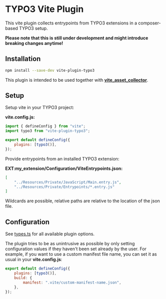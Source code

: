 # TYPO3 Vite Plugin

This vite plugin collects entrypoints from TYPO3 extensions in a composer-based
TYPO3 setup.

**Please note that this is still under development and might introduce breaking
changes anytime!**

## Installation

```sh
npm install --save-dev vite-plugin-typo3
```

This plugin is intended to be used together with
**[vite_asset_collector](https://github.com/s2b/vite-asset-collector)**.

## Setup

Setup vite in your TYPO3 project:

**vite.config.js:**

```js
import { defineConfig } from "vite";
import typo3 from "vite-plugin-typo3";

export default defineConfig({
    plugins: [typo3()],
});
```

Provide entrypoints from an installed TYPO3 extension:

**EXT:my_extension/Configuration/ViteEntrypoints.json:**

```json
[
    "../Resources/Private/JavaScript/Main.entry.js",
    "../Resources/Private/Entrypoints/*.entry.js"
]
```

Wildcards are possible, relative paths are relative to the location of the json file.

## Configuration

See [types.ts](./src/types.ts) for all available plugin options.

The plugin tries to be as unintrusive as possible by only setting configuration
values if they haven't been set already by the user. For example, if you want to
use a custom manifest file name, you can set it as usual in your **vite.config.js**:

```js
export default defineConfig({
    plugins: [typo3()],
    build: {
        manifest: ".vite/custom-manifest-name.json",
    },
});
```
